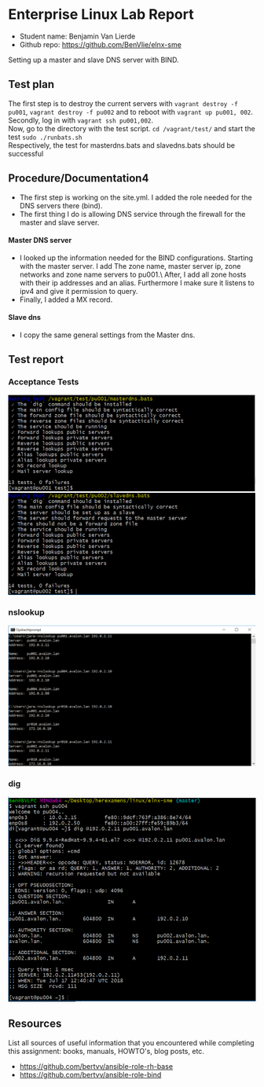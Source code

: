 # Enterprise Linux Lab Report

- Student name: Benjamin Van Lierde
- Github repo: <https://github.com/BenVlie/elnx-sme>

Setting up a master and slave DNS server with BIND.
## Test plan

The first step is to destroy the current servers with ```vagrant destroy -f pu001```, ```vagrant destroy -f pu002``` and to reboot with ```vagrant up pu001, 002```.\
Secondly, log in with ```vagrant ssh pu001,002```.\
Now, go to the directory with the test script. ```cd /vagrant/test/``` and start the test ```sudo ./runbats.sh``` \
Respectively, the test for masterdns.bats and slavedns.bats should be successful

## Procedure/Documentation4

- The first step is working on the site.yml. I added the role needed for the DNS servers there (bind).
- The first thing I do is allowing DNS service through the firewall for the master and slave server.
#### Master DNS server
- I looked up the information needed for the BIND configurations. Starting with the master server. I add  The zone name, master server ip, zone networks and zone name servers to pu001.\ After, I add all zone hosts with their ip addresses and an alias. Furthermore I make sure it listens to ipv4 and give it permission to query.
- Finally, I added a MX record.

#### Slave dns
- I copy the same general settings from the Master dns.


## Test report
### Acceptance Tests
![testrapport-02a](https://github.com/BenVlie/elnx-sme/blob/master/report/images/02a-testrapport.png)
![testrapport-02b](https://github.com/BenVlie/elnx-sme/blob/master/report/images/02b-testrapport.png)
### nslookup
![testrapport-02c](https://github.com/BenVlie/elnx-sme/blob/master/report/images/02c-testrapport.png)
### dig
![testrapport-02d](https://github.com/BenVlie/elnx-sme/blob/master/report/images/02d-testrapport.png)

## Resources

List all sources of useful information that you encountered while completing this assignment: books, manuals, HOWTO's, blog posts, etc.
- https://github.com/bertvv/ansible-role-rh-base
- https://github.com/bertvv/ansible-role-bind
